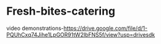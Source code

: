 # Fresh-bites-catering
video demonstrations-https://drive.google.com/file/d/1-PQUhCxq74Jihe1LpGOR91tW2IbFNS5f/view?usp=drivesdk
